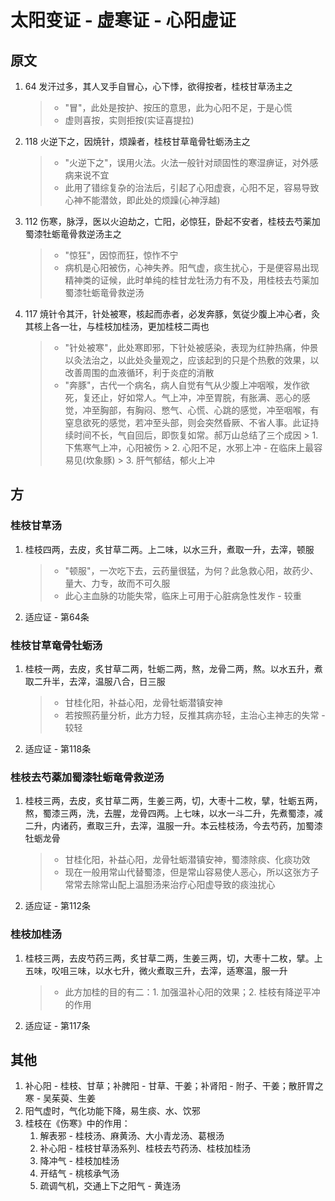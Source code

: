 # 太阳变证 - 虚寒证 - 心阳虚证
## 原文
1. 64 发汗过多，其人叉手自冒心，心下悸，欲得按者，桂枝甘草汤主之
    > * "冒"，此处是按护、按压的意思，此为心阳不足，于是心慌
    > * 虚则喜按，实则拒按(实证喜提拉)
2. 118 火逆下之，因焼针，烦躁者，桂枝甘草竜骨牡蛎汤主之
    > * "火逆下之"，误用火法。火法一般针对顽固性的寒湿痹证，对外感病来说不宜
    > * 此用了错综复杂的治法后，引起了心阳虚衰，心阳不足，容易导致心神不能潜敛，即此处的烦躁(心神浮越)
3. 112 伤寒，脉浮，医以火迫劫之，亡阳，必惊狂，卧起不安者，桂枝去芍薬加蜀漆牡蛎竜骨救逆汤主之
    > * "惊狂"，因惊而狂，惊怍不宁
    > * 病机是心阳被伤，心神失养。阳气虚，痰生扰心，于是便容易出现精神类的证候，此时单纯的桂甘龙牡汤力有不及，用桂枝去芍薬加蜀漆牡蛎竜骨救逆汤
4. 117 焼针令其汗，针处被寒，核起而赤者，必发奔豚，気従少腹上冲心者，灸其核上各一壮，与桂枝加桂汤，更加桂枝二両也
    > * "针处被寒"，此处寒即邪，下针处被感染，表现为红肿热痛，仲景以灸法治之，以此处灸量观之，应该起到的只是个热敷的效果，以改善周围的血液循环，利于炎症的消散
    > * "奔豚"，古代一个病名，病人自觉有气从少腹上冲咽喉，发作欲死，复还止，好如常人。气上冲，冲至胃脘，有胀满、恶心的感觉，冲至胸部，有胸闷、憋气、心慌、心跳的感觉，冲至咽喉，有窒息欲死的感觉，若冲至头部，则会突然昏厥、不省人事。此证持续时间不长，气自回后，即恢复如常。郝万山总结了三个成因
        >   1. 下焦寒气上冲，心阳被伤
        >   2. 心阳不足，水邪上冲 - 在临床上最容易见(坎象豚)
        >   3. 肝气郁结，郁火上冲

## 方
### 桂枝甘草汤
1. 桂枝四两，去皮，炙甘草二两。上二味，以水三升，煮取一升，去滓，顿服
    > * "顿服"，一次吃下去，云药量很猛，为何？此急救心阳，故药少、量大、力专，故而不可久服
    > * 此心主血脉的功能失常，临床上可用于心脏病急性发作 - 较重
2. 适应证 - 第64条

### 桂枝甘草竜骨牡蛎汤
1. 桂枝一两，去皮，炙甘草二两，牡蛎二两，熬，龙骨二两，熬。以水五升，煮取二升半，去滓，温服八合，日三服
    > * 甘桂化阳，补益心阳，龙骨牡蛎潜镇安神
    > * 若按照药量分析，此方力轻，反推其病亦轻，主治心主神志的失常 - 较轻
2. 适应证 - 第118条

### 桂枝去芍薬加蜀漆牡蛎竜骨救逆汤
1. 桂枝三两，去皮，炙甘草二两，生姜三两，切，大枣十二枚，擘，牡蛎五两，熬，蜀漆三两，洗，去腥，龙骨四两。上七味，以水一斗二升，先煮蜀漆，减二升，内诸药，煮取三升，去滓，温服一升。本云桂枝汤，今去芍药，加蜀漆牡蛎龙骨
    > * 甘桂化阳，补益心阳，龙骨牡蛎潜镇安神，蜀漆除痰、化痰功效
    > * 现在一般用常山代替蜀漆，但是常山容易使人恶心，所以这张方子常常去除常山配上温胆汤来治疗心阳虚导致的痰浊扰心
2. 适应证 - 第112条

### 桂枝加桂汤
1. 桂枝三两，去皮芍药三两，炙甘草二两，生姜三两，切，大枣十二枚，擘。上五味，㕮咀三味，以水七升，微火煮取三升，去滓，适寒温，服一升
    > * 此方加桂的目的有二：1. 加强温补心阳的效果；2. 桂枝有降逆平冲的作用
2. 适应证 - 第117条

## 其他
1. 补心阳 - 桂枝、甘草；补脾阳 - 甘草、干姜；补肾阳 - 附子、干姜；散肝胃之寒 - 吴茱萸、生姜
2. 阳气虚时，气化功能下降，易生痰、水、饮邪
3. 桂枝在《伤寒》中的作用：
   1. 解表邪 - 桂枝汤、麻黄汤、大小青龙汤、葛根汤
   2. 补心阳 - 桂枝甘草汤系列、桂枝去芍药汤、桂枝加桂汤
   3. 降冲气 - 桂枝加桂汤
   4. 开结气 - 桃核承气汤
   5. 疏调气机，交通上下之阳气 - 黄连汤